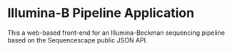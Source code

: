 Illumina-B Pipeline Application
=============================

This a web-based front-end for an Illumina-Beckman sequencing pipeline based on the Sequencescape public JSON API.
